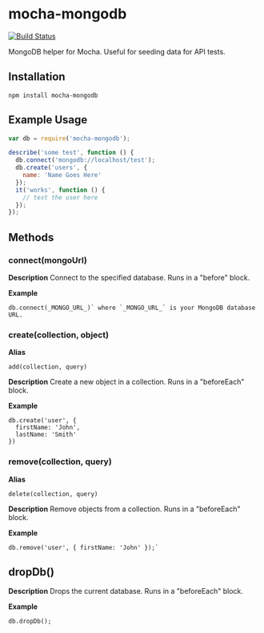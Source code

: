 # mocha-mongodb

[![Build Status](https://travis-ci.org/jpstevens/mocha-mongodb.svg)](https://travis-ci.org/jpstevens/mocha-mongodb)

MongoDB helper for Mocha. Useful for seeding data for API tests.

## Installation

```
npm install mocha-mongodb
```

## Example Usage

```javascript
var db = require('mocha-mongodb');

describe('some test', function () {
  db.connect('mongodb://localhost/test');
  db.create('users', {
    name: 'Name Goes Here'
  });
  it('works', function () {
    // test the user here
  });
});
```
## Methods

### connect(mongoUrl)

**Description**
Connect to the specified database. Runs in a "before" block.

**Example**
```
db.connect(_MONGO_URL_)` where `_MONGO_URL_` is your MongoDB database URL.
```

### create(collection, object)

**Alias**
```
add(collection, query)
```

**Description**
Create a new object in a collection. Runs in a "beforeEach" block.

**Example**
```
db.create('user', {
  firstName: 'John',
  lastName: 'Smith'
})
```

### remove(collection, query)

**Alias**
```
delete(collection, query)
```

**Description**
Remove objects from a collection. Runs in a "beforeEach" block.

**Example**
```
db.remove('user', { firstName: 'John' });`
```

## dropDb()

**Description**
Drops the current database. Runs in a "beforeEach" block.

**Example**
```
db.dropDb();
```
